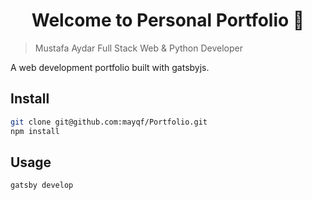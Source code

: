 <h1 align="center">Welcome to Personal Portfolio 👋</h1>


> Mustafa Aydar Full Stack Web & Python Developer


A web development portfolio built with gatsbyjs.

## Install

```sh
git clone git@github.com:mayqf/Portfolio.git
npm install
```

## Usage

```sh
gatsby develop
```


